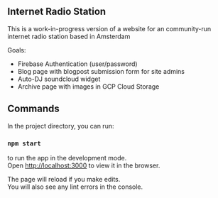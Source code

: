 ## Internet Radio Station

This is a work-in-progress version of a website for an community-run internet radio station based in Amsterdam

Goals:

- Firebase Authentication (user/password)
- Blog page with blogpost submission form for site admins
- Auto-DJ soundcloud widget
- Archive page with images in GCP Cloud Storage

## Commands

In the project directory, you can run:

### `npm start`

to run the app in the development mode.\
Open [http://localhost:3000](http://localhost:3000) to view it in the browser.

The page will reload if you make edits.\
You will also see any lint errors in the console.
